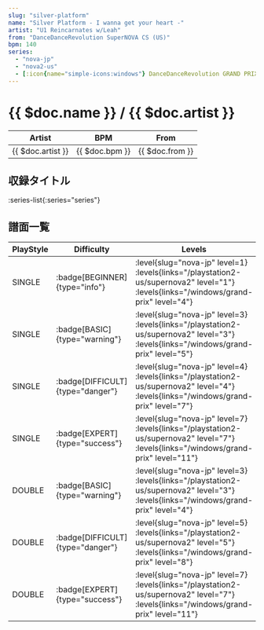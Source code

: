 ```yaml
---
slug: "silver-platform"
name: "Silver Platform - I wanna get your heart -"
artist: "U1 Reincarnates w/Leah"
from: "DanceDanceRevolution SuperNOVA CS (US)"
bpm: 140
series:
  - "nova-jp"
  - "nova2-us"
  - [:icon{name="simple-icons:windows"} DanceDanceRevolution GRAND PRIX (グランプリプレー)](/windows/grand-prix)
---
```


# {{ $doc.name }} / {{ $doc.artist }}

|Artist|BPM|From|
|------|---|----|
|{{ $doc.artist }}|{{ $doc.bpm }}|{{ $doc.from }}|

## 収録タイトル

:series-list{:series="series"}

## 譜面一覧

|PlayStyle|Difficulty|Levels|Notes|Movie|
|---------|----------|------|-----|-----|
|SINGLE| :badge[BEGINNER]{type="info"}|<div class="field is-grouped is-grouped-multiline"> :level{slug="nova-jp" level=1} :levels{links="/playstation2-us/supernova2" level="1"}  :levels{links="/windows/grand-prix" level="4"}</div>|80/2||
|SINGLE| :badge[BASIC]{type="warning"}|<div class="field is-grouped is-grouped-multiline"> :level{slug="nova-jp" level=3} :levels{links="/playstation2-us/supernova2" level="3"}  :levels{links="/windows/grand-prix" level="5"}</div>|169/31||
|SINGLE| :badge[DIFFICULT]{type="danger"}|<div class="field is-grouped is-grouped-multiline"> :level{slug="nova-jp" level=4} :levels{links="/playstation2-us/supernova2" level="4"}  :levels{links="/windows/grand-prix" level="7"}</div>|227/18||
|SINGLE| :badge[EXPERT]{type="success"}|<div class="field is-grouped is-grouped-multiline"> :level{slug="nova-jp" level=7} :levels{links="/playstation2-us/supernova2" level="7"}  :levels{links="/windows/grand-prix" level="11"}</div>|340/21||
|DOUBLE| :badge[BASIC]{type="warning"}|<div class="field is-grouped is-grouped-multiline"> :level{slug="nova-jp" level=3} :levels{links="/playstation2-us/supernova2" level="3"}  :levels{links="/windows/grand-prix" level="4"}</div>|94/35||
|DOUBLE| :badge[DIFFICULT]{type="danger"}|<div class="field is-grouped is-grouped-multiline"> :level{slug="nova-jp" level=5} :levels{links="/playstation2-us/supernova2" level="5"}  :levels{links="/windows/grand-prix" level="8"}</div>|218/18||
|DOUBLE| :badge[EXPERT]{type="success"}|<div class="field is-grouped is-grouped-multiline"> :level{slug="nova-jp" level=7} :levels{links="/playstation2-us/supernova2" level="7"}  :levels{links="/windows/grand-prix" level="11"}</div>|311/37||
